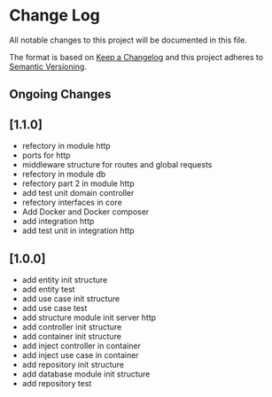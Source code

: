 # Change Log

All notable changes to this project will be documented in this file.

The format is based on [Keep a Changelog](http://keepachangelog.com/)
and this project adheres to [Semantic Versioning](http://semver.org/).

## Ongoing Changes

## [1.1.0]

- refectory in module http
- ports for http 
- middleware structure for routes and global requests
- refectory in module db
- refectory part 2 in module http
- add test unit domain controller
- refectory interfaces in core 
- Add Docker and Docker composer
- add integration http 
- add test unit in integration http

## [1.0.0]

- add entity init structure
- add entity test
- add use case init structure 
- add use case test
- add structure module init server http 
- add controller init structure
- add container init structure
- add inject controller in container
- add inject use case in container
- add repository init structure 
- add database module init structure 
- add repository test